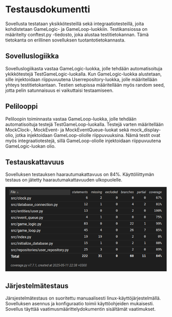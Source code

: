 # Testausdokumentti

Sovellusta testataan yksikkötesteillä sekä integraatiotesteillä, joita kohdistetaan GameLogic- ja GameLoop-luokkiin. Testikansiossa on määritelty conftest.py -tiedosto, joka alustaa testitietokannan. Tämä tietokanta on erillinen sovelluksen tuotantotietokannasta.

## Sovelluslogiikka

Sovelluslogiikasta vastaa GameLogic-luokka, jolle tehdään automatisoituja ykikkötestejä TestGameLogic-luokalla. Kun GameLogic-luokka alustetaan, sille injektoidaan riippuvuutena Userrepository-luokka, jolle määritellään yhteys testitietokantaan. Testien setupissa määritellään myös random seed, jotta pelin satunnaisuus ei vaikuttaisi testaamiseen.

## Pelilooppi

Peliloopin toiminnasta vastaa GameLoop-luokka, jolle tehdään automatisoituja testejä TestGameLoop-luokalla. Testejä varten määritellään MockClock-, MockEvent- ja MockEventQueue-luokat sekä mock_display-olio, jotka injektoidaan GameLoop-oliolle riippuvuuksina. Nämä testit ovat myös integraatiotestejä, sillä GameLoop-oliolle injektoidaan riippuvuutena GameLogic-luokan olio.

## Testauskattavuus

Sovelluksen testauksen haarautumakattavuus on 84%. Käyttöliittymän testaus on jätetty haarautumakattavuuden ulkopuolelle.

![coverage report](kuvat/coverage_report.png)

## Järjestelmätestaus

Järsjestelmätestaus on suoritettu manuaalisesti linux-käyttöjärjestelmällä. Sovelluksen asennus ja konfiguraatio toimii käyttöohjeiden mukaisesti. Sovellus täyttää vaatimusmäärittelydokumentin sisältämät vaatimukset.
